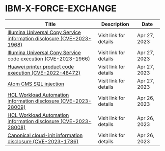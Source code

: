 

# IBM-X-FORCE-EXCHANGE

 |Title|Description|Date|
 |---|---|---|
 |[Illumina Universal Copy Service information disclosure (CVE-2023-1968)](https://exchange.xforce.ibmcloud.com/activity/list?filter=Vulnerabilities)|Visit link for details|Apr 27, 2023|
 |[Illumina Universal Copy Service code execution (CVE-2023-1966)](https://exchange.xforce.ibmcloud.com/activity/list?filter=Vulnerabilities)|Visit link for details|Apr 27, 2023|
 |[Huawei printer product code execution (CVE-2022-48472)](https://exchange.xforce.ibmcloud.com/activity/list?filter=Vulnerabilities)|Visit link for details|Apr 27, 2023|
 |[Atom CMS SQL injection](https://exchange.xforce.ibmcloud.com/activity/list?filter=Vulnerabilities)|Visit link for details|Apr 27, 2023|
 |[HCL Workload Automation information disclosure (CVE-2023-28009)](https://exchange.xforce.ibmcloud.com/activity/list?filter=Vulnerabilities)|Visit link for details|Apr 26, 2023|
 |[HCL Workload Automation information disclosure (CVE-2023-28008)](https://exchange.xforce.ibmcloud.com/activity/list?filter=Vulnerabilities)|Visit link for details|Apr 26, 2023|
 |[Canonical cloud-init information disclosure (CVE-2023-1786)](https://exchange.xforce.ibmcloud.com/activity/list?filter=Vulnerabilities)|Visit link for details|Apr 26, 2023|
 